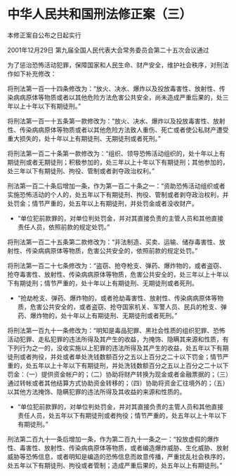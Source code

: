 # 中华人民共和国刑法修正案（三）

本修正案自公布之日起实行

2001年12月29日 第九届全国人民代表大会常务委员会第二十五次会议通过

<!-- INFO END -->

为了惩治恐怖活动犯罪，保障国家和人民生命、财产安全，维护社会秩序，对刑法作如下补充修改：

将刑法第一百一十四条修改为：“放火、决水、爆炸以及投放毒害性、放射性、传染病病原体等物质或者以其他危险方法危害公共安全，尚未造成严重后果的，处三年以上十年以下有期徒刑。”

将刑法第一百一十五条第一款修改为：“放火、决水、爆炸以及投放毒害性、放射性、传染病病原体等物质或者以其他危险方法致人重伤、死亡或者使公私财产遭受重大损失的，处十年以上有期徒刑、无期徒刑或者死刑。”

将刑法第一百二十条第一款修改为：“组织、领导恐怖活动组织的，处十年以上有期徒刑或者无期徒刑；积极参加的，处三年以上十年以下有期徒刑；其他参加的，处三年以下有期徒刑、拘役、管制或者剥夺政治权利。”

刑法第一百二十条后增加一条，作为第一百二十条之一：“资助恐怖活动组织或者实施恐怖活动的个人的，处五年以下有期徒刑、拘役、管制或者剥夺政治权利，并处罚金；情节严重的，处五年以上有期徒刑，并处罚金或者没收财产。

- “单位犯前款罪的，对单位判处罚金，并对其直接负责的主管人员和其他直接责任人员，依照前款的规定处罚。”

将刑法第一百二十五条第二款修改为：“非法制造、买卖、运输、储存毒害性、放射性、传染病病原体等物质，危害公共安全的，依照前款的规定处罚。”

将刑法第一百二十七条修改为：“盗窃、抢夺枪支、弹药、爆炸物的，或者盗窃、抢夺毒害性、放射性、传染病病原体等物质，危害公共安全的，处三年以上十年以下有期徒刑；情节严重的，处十年以上有期徒刑、无期徒刑或者死刑。

- “抢劫枪支、弹药、爆炸物的，或者抢劫毒害性、放射性、传染病病原体等物质，危害公共安全的，或者盗窃、抢夺国家机关、军警人员、民兵的枪支、弹药、爆炸物的，处十年以上有期徒刑、无期徒刑或者死刑。”

将刑法第一百九十一条修改为：“明知是毒品犯罪、黑社会性质的组织犯罪、恐怖活动犯罪、走私犯罪的违法所得及其产生的收益，为掩饰、隐瞒其来源和性质，有下列行为之一的，没收实施以上犯罪的违法所得及其产生的收益，处五年以下有期徒刑或者拘役，并处或者单处洗钱数额百分之五以上百分之二十以下罚金；情节严重的，处五年以上十年以下有期徒刑，并处洗钱数额百分之五以上百分之二十以下罚金：（一）提供资金帐户的；（二）协助将财产转换为现金或者金融票据的；（三）通过转帐或者其他结算方式协助资金转移的；（四）协助将资金汇往境外的；（五）以其他方法掩饰、隐瞒犯罪的违法所得及其收益的来源和性质的。

- “单位犯前款罪的，对单位判处罚金，并对其直接负责的主管人员和其他直接责任人员，处五年以下有期徒刑或者拘役；情节严重的，处五年以上十年以下有期徒刑。”

刑法第二百九十一条后增加一条，作为第二百九十一条之一：“投放虚假的爆炸性、毒害性、放射性、传染病病原体等物质，或者编造爆炸威胁、生化威胁、放射威胁等恐怖信息，或者明知是编造的恐怖信息而故意传播，严重扰乱社会秩序的，处五年以下有期徒刑、拘役或者管制；造成严重后果的，处五年以上有期徒刑。”
